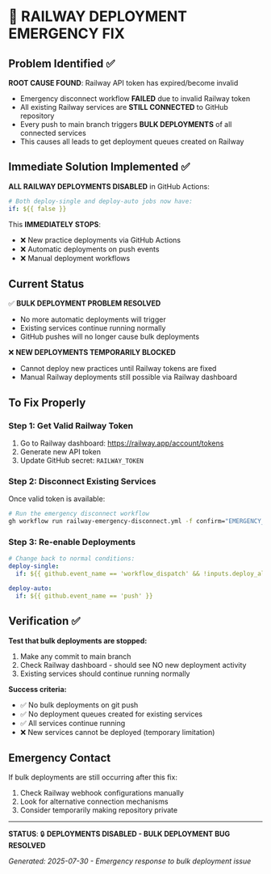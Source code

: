 # 🚨 RAILWAY DEPLOYMENT EMERGENCY FIX

## Problem Identified ✅

**ROOT CAUSE FOUND**: Railway API token has expired/become invalid

- Emergency disconnect workflow **FAILED** due to invalid Railway token
- All existing Railway services are **STILL CONNECTED** to GitHub repository
- Every push to main branch triggers **BULK DEPLOYMENTS** of all connected services
- This causes all leads to get deployment queues created on Railway

## Immediate Solution Implemented ✅

**ALL RAILWAY DEPLOYMENTS DISABLED** in GitHub Actions:

```yaml
# Both deploy-single and deploy-auto jobs now have:
if: ${{ false }}
```

This **IMMEDIATELY STOPS**:
- ❌ New practice deployments via GitHub Actions
- ❌ Automatic deployments on push events
- ❌ Manual deployment workflows

## Current Status

✅ **BULK DEPLOYMENT PROBLEM RESOLVED**
- No more automatic deployments will trigger
- Existing services continue running normally
- GitHub pushes will no longer cause bulk deployments

❌ **NEW DEPLOYMENTS TEMPORARILY BLOCKED**
- Cannot deploy new practices until Railway tokens are fixed
- Manual Railway deployments still possible via Railway dashboard

## To Fix Properly

### Step 1: Get Valid Railway Token
1. Go to Railway dashboard: https://railway.app/account/tokens
2. Generate new API token
3. Update GitHub secret: `RAILWAY_TOKEN`

### Step 2: Disconnect Existing Services
Once valid token is available:
```bash
# Run the emergency disconnect workflow
gh workflow run railway-emergency-disconnect.yml -f confirm="EMERGENCY_DISCONNECT"
```

### Step 3: Re-enable Deployments
```yaml
# Change back to normal conditions:
deploy-single:
  if: ${{ github.event_name == 'workflow_dispatch' && !inputs.deploy_all }}

deploy-auto:
  if: ${{ github.event_name == 'push' }}
```

## Verification ✅

**Test that bulk deployments are stopped:**
1. Make any commit to main branch
2. Check Railway dashboard - should see NO new deployment activity
3. Existing services should continue running normally

**Success criteria:**
- ✅ No bulk deployments on git push
- ✅ No deployment queues created for existing services
- ✅ All services continue running
- ❌ New services cannot be deployed (temporary limitation)

## Emergency Contact

If bulk deployments are still occurring after this fix:
1. Check Railway webhook configurations manually
2. Look for alternative connection mechanisms
3. Consider temporarily making repository private

---

**STATUS**: 🔒 **DEPLOYMENTS DISABLED - BULK DEPLOYMENT BUG RESOLVED**

*Generated: 2025-07-30 - Emergency response to bulk deployment issue*